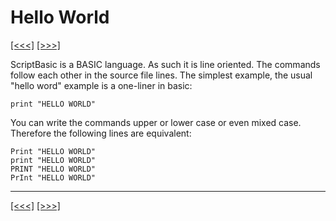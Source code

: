 # Hello World

[\[\<\<\<\]](ug_9.md) [\[\>\>\>\]](ug_9.2.md)

ScriptBasic is a BASIC language. As such it is line oriented. The
commands follow each other in the source file lines. The simplest
example, the usual "hello word" example is a one-liner in basic:

    print "HELLO WORLD"

You can write the commands upper or lower case or even mixed case.
Therefore the following lines are equivalent:

    Print "HELLO WORLD"
    print "HELLO WORLD"
    PRINT "HELLO WORLD"
    PrInt "HELLO WORLD"

-----

[\[\<\<\<\]](ug_9.md) [\[\>\>\>\]](ug_9.2.md)
